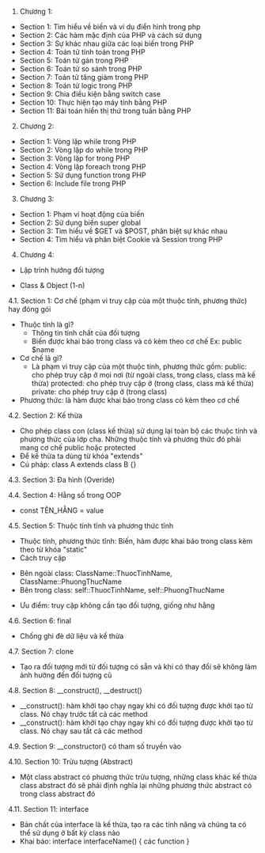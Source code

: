 1. Chương 1:
- Section 1: Tìm hiểu về biến và ví dụ điển hình trong php
- Section 2: Các hàm mặc định của PHP và cách sử dụng
- Section 3: Sự khác nhau giữa các loại biến trong PHP
- Section 4: Toán tử tính toán trong PHP
- Section 5: Toán tử gán trong PHP
- Section 6: Toán tử so sánh trong PHP
- Section 7: Toán tử tăng giảm trong PHP
- Section 8: Toán tử logic trong PHP
- Section 9: Chia điều kiện bằng switch case
- Section 10: Thực hiện tạo máy tính bằng PHP
- Section 11: Bài toán hiển thị thứ trong tuần bằng PHP
2. Chương 2:
- Section 1: Vòng lặp while trong PHP
- Section 2: Vòng lặp do while trong PHP
- Section 3: Vòng lặp for trong PHP
- Section 4: Vòng lặp foreach trong PHP
- Section 5: Sử dụng function trong PHP
- Section 6: Include file trong PHP
3. Chương 3:
- Section 1: Phạm vi hoạt động của biến
- Section 2: Sử dụng biến super global
- Section 3: Tìm hiểu về $GET và $POST, phân biệt sự khác nhau
- Section 4: Tìm hiểu và phân biệt Cookie và Session trong PHP
4. Chương 4:
* Lập trình hướng đối tượng
- Class & Object (1-n)

4.1. Section 1: Cơ chế (phạm vi truy cập của một thuộc tính, phương thức) hay đóng gói
- Thuộc tính là gì?
    + Thông tin tính chất của đối tượng
    + Biến được khai báo trong class và có kèm theo cơ chế
    Ex: public $name
- Cơ chế là gì?
    + Là phạm vi truy cập của một thuộc tính, phương thức gồm:
        public: cho phép truy cập ở mọi nơi (từ ngoài class, trong class, class mà kế thừa)
        protected: cho phép truy cập ở (trong class, class mà kế thừa)
        private: cho phép truy cập ở (trong class)
- Phương thức: là hàm được khai báo trong class có kèm theo cơ chế

4.2. Section 2: Kế thừa
- Cho phép class con (class kế thừa) sử dụng lại toàn bộ các thuộc tính và phương thức của lớp cha. Những thuộc tính và phương thức đó phải mang cơ chế public hoặc protected
- Để kế thừa ta dùng từ khóa "extends"
- Cú pháp: class A extends class B {}

4.3. Section 3: Đa hình (Overide)

4.4. Section 4: Hằng số trong OOP
- const TÊN_HẰNG = value

4.5. Section 5: Thuộc tính tĩnh và phương thức tĩnh
- Thuộc tính, phương thức tĩnh: Biến, hàm được khai báo trong class kèm theo từ khóa "static"
- Cách truy cập
+ Bên ngoài class: ClassName::ThuocTinhName, ClassName::PhuongThucName
+ Bên trong class: self::ThuocTinhName, self::PhuongThucName
- Ưu điểm: truy cập không cần tạo đối tượng, giống như hằng

4.6. Section 6: final
- Chống ghi đè dữ liệu và kế thừa

4.7. Section 7: clone
- Tạo ra đối tượng mới từ đối tượng có sẵn và khi có thay đổi sẽ không làm ảnh hưởng đến đối tượng cũ

4.8. Section 8: __construct(), __destruct()
- __construct(): hàm khởi tạo chạy ngay khi có đối tượng được khởi tạo từ class. Nó chạy trước tất cả các method
- __construct(): hàm khởi tạo chạy ngay khi có đối tượng được khởi tạo từ class. Nó chạy sau tất cả các method

4.9. Section 9: __constructor() có tham số truyền vào

4.10. Section 10: Trừu tượng (Abstract)
- Một class abstract có phương thức trừu tượng, những class khác kế thừa class abstract đó sẽ phải định nghĩa lại những phương thức abstract có trong class abstract đó

4.11. Section 11: interface
- Bản chất của interface là kế thừa, tạo ra các tính năng và chúng ta có thể sử dụng ở bất kỳ class nào
- Khai báo: interface interfaceName() { các function }
